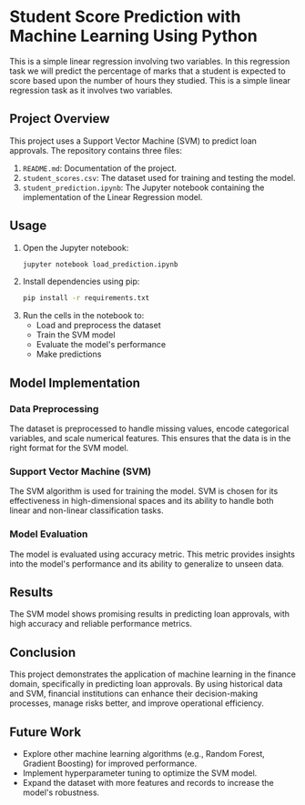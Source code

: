 # Student Score Prediction with Machine Learning Using Python

This is a simple linear regression involving two variables. In this regression task we will predict the percentage of marks that a student is expected to score based upon the number of hours they studied. This is a simple linear regression task as it involves two variables.

## Project Overview

This project uses a Support Vector Machine (SVM) to predict loan approvals. The repository contains three files:

1. `README.md`: Documentation of the project.
2. `student_scores.csv`: The dataset used for training and testing the model.
3. `student_prediction.ipynb`: The Jupyter notebook containing the implementation of the Linear Regression model.

## Usage

1. Open the Jupyter notebook:
    ```bash
    jupyter notebook load_prediction.ipynb
    ```
2. Install dependencies using pip:
    ```bash
    pip install -r requirements.txt
    ```
3. Run the cells in the notebook to:
    - Load and preprocess the dataset
    - Train the SVM model
    - Evaluate the model's performance
    - Make predictions

## Model Implementation

### Data Preprocessing

The dataset is preprocessed to handle missing values, encode categorical variables, and scale numerical features. This ensures that the data is in the right format for the SVM model.

### Support Vector Machine (SVM)

The SVM algorithm is used for training the model. SVM is chosen for its effectiveness in high-dimensional spaces and its ability to handle both linear and non-linear classification tasks.

### Model Evaluation

The model is evaluated using accuracy metric. This metric provides insights into the model's performance and its ability to generalize to unseen data.

## Results

The SVM model shows promising results in predicting loan approvals, with high accuracy and reliable performance metrics.

## Conclusion

This project demonstrates the application of machine learning in the finance domain, specifically in predicting loan approvals. By using historical data and SVM, financial institutions can enhance their decision-making processes, manage risks better, and improve operational efficiency.

## Future Work

- Explore other machine learning algorithms (e.g., Random Forest, Gradient Boosting) for improved performance.
- Implement hyperparameter tuning to optimize the SVM model.
- Expand the dataset with more features and records to increase the model's robustness.